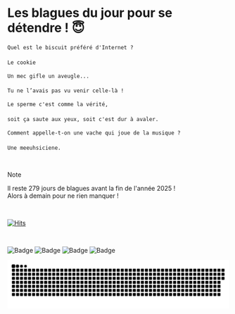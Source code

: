 
<h1>Les blagues du jour pour se détendre ! 😇</h1>

```diff
Quel est le biscuit préféré d'Internet ?

Le cookie
```

```diff
Un mec gifle un aveugle...

Tu ne l’avais pas vu venir celle-là !
```

```diff
Le sperme c'est comme la vérité,

soit ça saute aux yeux, soit c'est dur à avaler.
```

```diff
Comment appelle-t-on une vache qui joue de la musique ?

Une meeuhsiciene.
```

<br/>

> [!NOTE]
> Il reste 279 jours de blagues avant la fin de l'année 2025 ! <br/>
> Alors à demain pour ne rien manquer !

<br/>


[![Hits](https://hits.seeyoufarm.com/api/count/incr/badge.svg?url=https%3A%2F%2Fgithub.com%2FClems02%2Fhit-counter&count_bg=%23003E80&title_bg=%235C9FE1&icon=powershell.svg&icon_color=%23FFFFFF&title=Visite&edge_flat=false)](https://hits.seeyoufarm.com)


<br/>


![Badge](https://img.shields.io/badge/Last%20updated%20on-white?style=for-the-badge&logo=clockify)   ![Badge](https://img.shields.io/badge/28/03-white?style=for-the-badge) ![Badge](https://img.shields.io/badge/at-white?style=for-the-badge) ![Badge](https://img.shields.io/badge/03:10-white?style=for-the-badge)


<p align="center">
 <img width="1000" src="assets/github-snake.svg" alt="snake"/>
</p>
